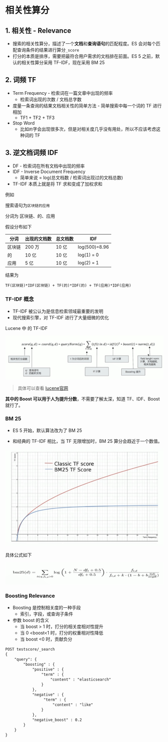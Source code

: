 # 相关性算分

## 1. 相关性 - Relevance

* 搜索的相关性算分，描述了一个**文档**和**查询语句**的匹配程度。ES 会对每个匹配查询条件的结果进行算分`_score`
* 打分的本质是排序，需要把最符合用户需求的文档排在前面。ES 5 之前，默认的相关性算分采用 TF-IDF，现在采用 BM 25



## 2. 词频 TF

* Term Frequency - 检索词在一篇文章中出现的频率
  * 检索词出现的次数 / 文档总字数
* 度量一条查询的结果文档相关性的简单方法 - 简单搜索中每一个词的 TF 进行相加
  * TF1 + TF2 + TF3
* Stop Word
  * 比如`的`字会出现很多次，但是对相关度几乎没有用处，所以不应该考虑这种词的 TF

## 3. 逆文档词频 IDF

*  DF - 检索词在所有文档中出现的频率
* IDF - Inverse Document Frequency
  * 简单来说 = log(总文档数 / 检索词出现过的文档总数)
* TF-IDF 本质上就是将 TF 求和变成了加权求和

例如

搜索语句为`区块链的应用`

分词为 区块链、的、应用

假设分布如下

| 分词   | 出现的文档数 | 总文档数 | IDF           |
| ------ | ------------ | -------- | ------------- |
| 区块链 | 200 万       | 10 亿    | log(500)=8.96 |
| 的     | 10 亿        | 10 亿    | log(1) = 0    |
| 应用   | 5 亿         | 10 亿    | log(2) = 1    |

结果为

```shell
TF(区块链)*IDF(区块链) + TF(的)*IDF(的) + TF(应用)*IDF(应用)
```



### TF-IDF 概念

* TF-IDF 被公认为是信息检索领域最重要的发明
* 现代搜索引擎，对 TF-IDF 进行了大量细微的优化



Lucene 中 的 TF-IDF

![](assets/tf-idf.png)

> 具体可以查看 [lucene官网](https://lucene.apache.org/core/5_5_0/core/org/apache/lucene/search/similarities/TFIDFSimilarity.html)

**其中的 Boost 可以用于人为提升分数**，不需要了解太深，知道 TF、IDF、Boost 就行了。



### BM 25

* ES 5 开始，默认算法改为了 BM 25

* 和经典的 TF-IDF 相比，当 TF 无限增加时，BM 25 算分会趋近于一个数值。

![](assets/tf-bm25.png)

具体公式如下

![](assets/bm25.png)

### Boosting Relevance

* Boosting 是控制相关度的一种手段
  * 索引，字段，或查询子条件
* 参数 boost 的含义
  * 当 boost > 1 时，打分的相关度相对性提升
  * 当 0 <boost<1 时，打分的权重相对性降低
  * 当 boost <0 时，贡献负分

```shell
POST testscore/_search
{
    "query": {
        "boosting" : {
            "positive" : {
                "term" : {
                    "content" : "elasticsearch"
                }
            },
            "negative" : {
                 "term" : {
                     "content" : "like"
                }
            },
            "negative_boost" : 0.2
        }
    }
}
```

